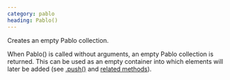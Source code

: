 ```yaml
---
category: pablo
heading: Pablo()
---
```


Creates an empty Pablo collection.

When Pablo() is called without arguments, an empty Pablo collection is returned. This can be used as an empty container into which elements will later be added (see [.push()][push] and [related methods][collection-manipulation]).

[push]: /api/push/
[collection-manipulation]: /api/#collection-manipulation